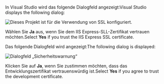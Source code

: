 <span data-ttu-id="6716a-101">In Visual Studio wird das folgende Dialogfeld angezeigt:</span><span class="sxs-lookup"><span data-stu-id="6716a-101">Visual Studio displays the following dialog:</span></span>

![Dieses Projekt ist für die Verwendung von SSL konfiguriert.](~/getting-started/_static/trustCert.png)

<span data-ttu-id="6716a-105">Wählen Sie **Ja** aus, wenn Sie dem IIS Express-SLL-Zertifikat vertrauen möchten.</span><span class="sxs-lookup"><span data-stu-id="6716a-105">Select **Yes** if you trust the IIS Express SSL certificate.</span></span>

<span data-ttu-id="6716a-106">Das folgende Dialogfeld wird angezeigt:</span><span class="sxs-lookup"><span data-stu-id="6716a-106">The following dialog is displayed:</span></span>

![Dialogfeld „Sicherheitswarnung“](~/getting-started/_static/cert.png)

<span data-ttu-id="6716a-108">Klicken Sie auf **Ja**, wenn Sie zustimmen möchten, dass das Entwicklungszertifikat vertrauenswürdig ist.</span><span class="sxs-lookup"><span data-stu-id="6716a-108">Select **Yes** if you agree to trust the development certificate.</span></span>
